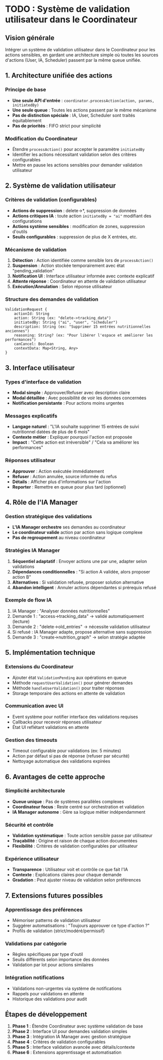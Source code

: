 # TODO : Système de validation utilisateur dans le Coordinateur

## Vision générale

Intégrer un système de validation utilisateur dans le Coordinateur pour les actions sensibles, en gardant une architecture simple où toutes les sources d'actions (User, IA, Scheduler) passent par la même queue unifiée.

## 1. Architecture unifiée des actions

### Principe de base
- **Une seule API d'entrée** : `coordinator.processAction(action, params, initiatedBy)`
- **Une seule queue** : Toutes les actions passent par le même mécanisme
- **Pas de distinction spéciale** : IA, User, Scheduler sont traités équitablement
- **Pas de priorités** : FIFO strict pour simplicité

### Modification du Coordinateur
- Étendre `processAction()` pour accepter le paramètre `initiatedBy`
- Identifier les actions nécessitant validation selon des critères configurables
- Mettre en pause les actions sensibles pour demander validation utilisateur

## 2. Système de validation utilisateur

### Critères de validation (configurables)
- **Actions de suppression** : delete->*, suppression de données
- **Actions critiques IA** : toute action `initiatedBy = "ai"` modifiant des configurations
- **Actions système sensibles** : modification de zones, suppression d'outils
- **Seuils configurables** : suppression de plus de X entrées, etc.

### Mécanisme de validation
1. **Détection** : Action identifiée comme sensible lors de `processAction()`
2. **Suspension** : Action stockée temporairement avec état "pending_validation"
3. **Notification UI** : Interface utilisateur informée avec contexte explicatif
4. **Attente réponse** : Coordinateur en attente de validation utilisateur
5. **Exécution/Annulation** : Selon réponse utilisateur

### Structure des demandes de validation
```
ValidationRequest {
    actionId: String
    action: String (ex: "delete->tracking_data")
    initiatedBy: String ("ai", "user", "scheduler")
    description: String (ex: "Supprimer 15 entrées nutritionnelles anciennes")
    reasoning: String? (ex: "Pour libérer l'espace et améliorer les performances")
    canCancel: Boolean
    contextData: Map<String, Any>
}
```

## 3. Interface utilisateur

### Types d'interface de validation
- **Modal simple** : Approuver/Refuser avec description claire
- **Modal détaillée** : Avec possibilité de voir les données concernées
- **Notification persistante** : Pour actions moins urgentes

### Messages explicatifs
- **Langage naturel** : "L'IA souhaite supprimer 15 entrées de suivi nutritionnel datées de plus de 6 mois"
- **Contexte métier** : Expliquer pourquoi l'action est proposée
- **Impact** : "Cette action est irréversible" / "Cela va améliorer les performances"

### Réponses utilisateur
- **Approuver** : Action exécutée immédiatement
- **Refuser** : Action annulée, source informée du refus
- **Détails** : Afficher plus d'informations sur l'action
- **Reporter** : Remettre en queue pour plus tard (optionnel)

## 4. Rôle de l'IA Manager

### Gestion stratégique des validations
- **L'IA Manager orchestre** ses demandes au coordinateur
- **Le coordinateur valide** action par action sans logique complexe
- **Pas de regroupement** au niveau coordinateur

### Stratégies IA Manager
1. **Séquentiel adaptatif** : Envoyer actions une par une, adapter selon validations
2. **Dépendances conditionnelles** : "Si action A validée, alors proposer action B"
3. **Alternatives** : Si validation refusée, proposer solution alternative
4. **Abandon intelligent** : Annuler actions dépendantes si prérequis refusé

### Exemple de flow IA
1. IA Manager : "Analyser données nutritionnelles"
2. Demande 1 : "access->tracking_data" → validé automatiquement (lecture)
3. Demande 2 : "delete->old_entries" → nécessite validation utilisateur
4. Si refusé : IA Manager adapte, propose alternative sans suppression
5. Demande 3 : "create->nutrition_graph" → selon stratégie adaptée

## 5. Implémentation technique

### Extensions du Coordinateur
- Ajouter état `ValidationPending` aux opérations en queue
- Méthode `requestUserValidation()` pour générer demandes
- Méthode `handleUserValidation()` pour traiter réponses
- Storage temporaire des actions en attente de validation

### Communication avec UI
- Event système pour notifier interface des validations requises
- Callbacks pour recevoir réponses utilisateur
- État UI reflétant validations en attente

### Gestion des timeouts
- Timeout configurable pour validations (ex: 5 minutes)
- Action par défaut si pas de réponse (refuser par sécurité)
- Nettoyage automatique des validations expirées

## 6. Avantages de cette approche

### Simplicité architecturale
- **Queue unique** : Pas de systèmes parallèles complexes
- **Coordinateur focus** : Reste centré sur orchestration et validation
- **IA Manager autonome** : Gère sa logique métier indépendamment

### Sécurité et contrôle
- **Validation systématique** : Toute action sensible passe par utilisateur
- **Traçabilité** : Origine et raison de chaque action documentées
- **Flexibilité** : Critères de validation configurables par utilisateur

### Expérience utilisateur
- **Transparence** : Utilisateur voit et contrôle ce que fait l'IA
- **Contexte** : Explications claires pour chaque demande
- **Gradation** : Peut ajuster niveau de validation selon préférences

## 7. Extensions futures possibles

### Apprentissage des préférences
- Mémoriser patterns de validation utilisateur
- Suggérer automatisations : "Toujours approuver ce type d'action ?"
- Profils de validation (strict/modéré/permissif)

### Validations par catégorie
- Règles spécifiques par type d'outil
- Seuils différents selon importance des données
- Validation par lot pour actions similaires

### Intégration notifications
- Validations non-urgentes via système de notifications
- Rappels pour validations en attente
- Historique des validations pour audit

## Étapes de développement

1. **Phase 1** : Étendre Coordinateur avec système validation de base
2. **Phase 2** : Interface UI pour demandes validation simples  
3. **Phase 3** : Intégration IA Manager avec gestion stratégique
4. **Phase 4** : Critères de validation configurables
5. **Phase 5** : Interface validation avancée avec détails/contexte
6. **Phase 6** : Extensions apprentissage et automatisation